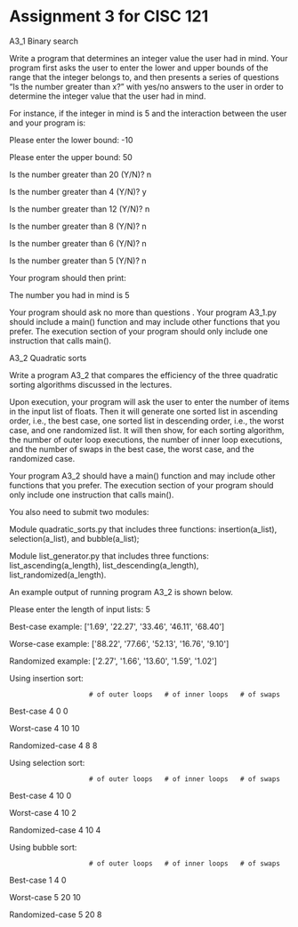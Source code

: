 # Assignment 3 for CISC 121
A3_1 Binary search 

Write a program that determines an integer value the user had in mind. Your program first asks the user to enter the lower and upper bounds of the range that the integer belongs to, and then presents a series of questions “Is the number greater than x?” with yes/no answers to the user in order to determine the integer value that the user had in mind. 

For instance, if the integer in mind is 5 and the interaction between the user and your program is:

Please enter the lower bound: -10

Please enter the upper bound: 50

Is the number greater than 20 (Y/N)? n

Is the number greater than 4 (Y/N)? y

Is the number greater than 12 (Y/N)? n

Is the number greater than 8 (Y/N)? n

Is the number greater than 6 (Y/N)? n

Is the number greater than 5 (Y/N)? n

Your program should then print:

The number you had in mind is 5

 

Your program should ask no more than  questions . Your program A3_1.py should include a main() function and may include other functions that you prefer. The execution section of your program should only include one instruction that calls main().

A3_2 Quadratic sorts

Write a program A3_2 that compares the efficiency of the three quadratic sorting algorithms discussed in the lectures. 

Upon execution, your program will ask the user to enter the number of items in the input list of floats. Then it will generate one sorted list in ascending order, i.e., the best case, one sorted list in descending order, i.e., the worst case, and one randomized list. It will then show, for each sorting algorithm, the number of outer loop executions, the number of inner loop executions, and the number of swaps in the best case, the worst case, and the randomized case.

Your program A3_2 should have a main() function and may include other functions that you prefer. The execution section of your program should only include one instruction that calls main().

You also need to submit two modules:

Module quadratic_sorts.py that includes three functions: insertion(a_list), selection(a_list), and bubble(a_list);

Module list_generator.py that includes three functions: list_ascending(a_length), list_descending(a_length), list_randomized(a_length).

An example output of running program A3_2 is shown below.

 

Please enter the length of input lists: 5

 

Best-case example: ['1.69', '22.27', '33.46', '46.11', '68.40']

Worse-case example: ['88.22', '77.66', '52.13', '16.76', '9.10']

Randomized example: ['2.27', '1.66', '13.60', '1.59', '1.02']

 

Using insertion sort:

                        # of outer loops   # of inner loops   # of swaps

Best-case                     4                      0                      0

Worst-case                  4                      10                    10

Randomized-case       4                      8                      8

 

Using selection sort:

                        # of outer loops   # of inner loops   # of swaps

Best-case                     4                      10                    0

Worst-case                  4                      10                    2

Randomized-case       4                      10                    4

 

Using bubble sort:

                        # of outer loops   # of inner loops   # of swaps

Best-case                     1                      4                      0

Worst-case                  5                      20                    10

Randomized-case       5                      20                    8

  